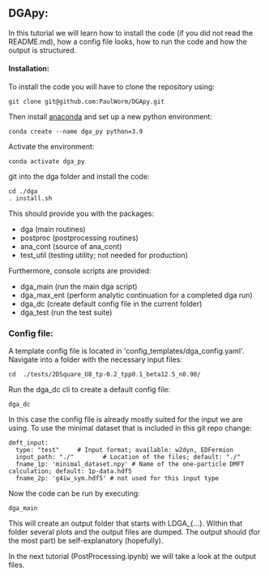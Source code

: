## DGApy:

In this tutorial we will learn how to install the code (if you did not read the README.md), how a config file looks, how to run
 the code and how the output is structured.

#### Installation:

To install the code you will have to clone the repository using:


```
git clone git@github.com:PaulWorm/DGApy.git
```

Then install [anaconda](https://www.anaconda.com/download) and set up a new python environment:

```
conda create --name dga_py python=3.9
```

Activate the environment:

```
conda activate dga_py 
```

git into the dga folder and install the code:

```
cd ./dga
. install.sh
```

This should provide you with the packages:

- dga (main routines)
- postproc (postprocessing routines)
- ana_cont (source of ana_cont)
- test_util (testing utility; not needed for production)

Furthermore, console scripts are provided:

- dga_main (run the main dga script) 
- dga_max_ent (perform analytic continuation for a completed dga run)
- dga_dc (create default config file in the current folder)
- dga_test (run the test suite)

### Config file: 

A template config file is located in 'config_templates/dga_config.yaml'. Navigate into a folder with the necessary input files:

```
cd  ./tests/2DSquare_U8_tp-0.2_tpp0.1_beta12.5_n0.90/
```

Run the dga_dc cli to create a default config file:

```
dga_dc
```

In this case the config file is already mostly suited for the input we are using. To use the minimal dataset that is included 
in this git repo change: 

```
dmft_input:
  type: "test"     # Input format; available: w2dyn, EDFermion
  input_path: "./"        # Location of the files; default: "./"
  fname_1p: 'minimal_dataset.npy' # Name of the one-particle DMFT calculation; default: 1p-data.hdf5
  fname_2p: 'g4iw_sym.hdf5' # not used for this input type
```

Now the code can be run by executing:

```
dga_main 
```

This will create an output folder that starts with LDGA_{...}. Within that folder several plots and the output files are 
dumped. The output should (for the most part) be self-explanatory (hopefully).

In the next tutorial (PostProcessing.ipynb) we will take a look at the output files. 
